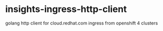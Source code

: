 # insights-ingress-http-client
golang http client for cloud.redhat.com ingress from openshift 4 clusters
